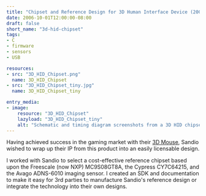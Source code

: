 ```yaml
---
title: "Chipset and Reference Design for 3D Human Interface Device (2006)"
date: 2006-10-01T12:00:00-08:00
draft: false
short_name: "3d-hid-chipset"
tags: 
- C
- firmware
- sensors
- USB

resources:
- src: "3D_HID_Chipset.png"
  name: 3D_HID_Chipset
- src: "3D_HID_Chipset_tiny.jpg"
  name: 3D_HID_Chipset_tiny

entry_media:
- image:
    resource: "3D_HID_Chipset"
    lazyload: "3D_HID_Chipset_tiny"
    alt: "Schematic and timing diagram screenshots from a 3D HID chipset design"
---
```

Having achieved success in the gaming market with their [3D Mouse](#3d-mouse), Sandio wished to wrap up their IP from this product into an easily licensable design.

I worked with Sandio to select a cost-effective reference chipset based upon the Freescale (now NXP) MC9S08GT8A, the Cypress CY7C64215, and the Avago ADNS-6010 imaging sensor. I created an SDK and documentation to make it easy for 3rd parties to manufacture Sandio's reference design or integrate the technology into their own designs.
